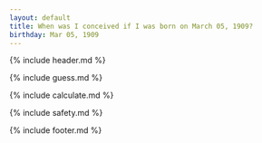```yaml
---
layout: default
title: When was I conceived if I was born on March 05, 1909?
birthday: Mar 05, 1909
---
```


{% include header.md %}

{% include guess.md %}

{% include calculate.md %}

{% include safety.md %}

{% include footer.md %}



